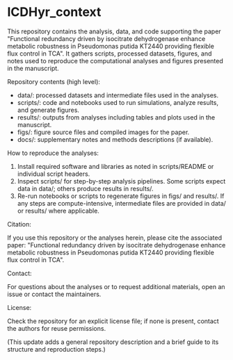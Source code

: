 # ICDHyr_context

This repository contains the analysis, data, and code supporting the paper "Functional redundancy driven by isocitrate dehydrogenase enhance metabolic robustness in Pseudomonas putida KT2440 providing flexible flux control in TCA". It gathers scripts, processed datasets, figures, and notes used to reproduce the computational analyses and figures presented in the manuscript.

Repository contents (high level):

- data/: processed datasets and intermediate files used in the analyses.
- scripts/: code and notebooks used to run simulations, analyze results, and generate figures.
- results/: outputs from analyses including tables and plots used in the manuscript.
- figs/: figure source files and compiled images for the paper.
- docs/: supplementary notes and methods descriptions (if available).

How to reproduce the analyses:

1. Install required software and libraries as noted in scripts/README or individual script headers.
2. Inspect scripts/ for step-by-step analysis pipelines. Some scripts expect data in data/; others produce results in results/.
3. Re-run notebooks or scripts to regenerate figures in figs/ and results/. If any steps are compute-intensive, intermediate files are provided in data/ or results/ where applicable.

Citation:

If you use this repository or the analyses herein, please cite the associated paper: "Functional redundancy driven by isocitrate dehydrogenase enhance metabolic robustness in Pseudomonas putida KT2440 providing flexible flux control in TCA".

Contact:

For questions about the analyses or to request additional materials, open an issue or contact the maintainers.

License:

Check the repository for an explicit license file; if none is present, contact the authors for reuse permissions.

(This update adds a general repository description and a brief guide to its structure and reproduction steps.)